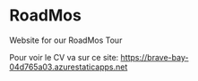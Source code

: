 # RoadMos
Website for our RoadMos Tour

Pour voir le CV va sur ce site:
https://brave-bay-04d765a03.azurestaticapps.net
